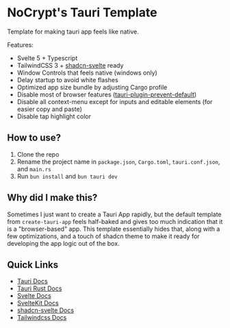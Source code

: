 # NoCrypt's Tauri Template

Template for making tauri app feels like native. 

Features:
- Svelte 5 + Typescript
- TailwindCSS 3 + [shadcn-svelte](https://www.shadcn-svelte.com/) ready
- Window Controls that feels native (windows only)
- Delay startup to avoid white flashes
- Optimized app size bundle by adjusting Cargo profile
- Disable most of browser features ([tauri-plugin-prevent-default](https://github.com/ferreira-tb/tauri-plugin-prevent-default?tab=readme-ov-file#tauri-plugin-prevent-default))
- Disable all context-menu except for inputs and editable elements (for easier copy and paste)
- Disable tap highlight color

## How to use?
1. Clone the repo
2. Rename the project name in `package.json`, `Cargo.toml`, `tauri.conf.json`, and `main.rs`
3. Run `bun install` and `bun tauri dev`
   

## Why did I make this?
Sometimes I just want to create a Tauri App rapidly, but the default template from `create-tauri-app` feels half-baked and gives too much indication that it is a "browser-based" app. This template essentially hides that, along with a few optimizations, and a touch of shadcn theme to make it ready for developing the app logic out of the box.

## Quick Links
- [Tauri Docs](https://tauri.app/start/)
- [Tauri Rust Docs](https://docs.rs/tauri/2.2.5/tauri/)
- [Svelte Docs](https://svelte.dev/docs/svelte/overview)
- [SvelteKit Docs](https://svelte.dev/docs/kit/introduction)
- [shadcn-svelte Docs](https://www.shadcn-svelte.com/)
- [Tailwindcss Docs](https://v3.tailwindcss.com/)
